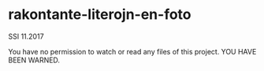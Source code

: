 # rakontante-literojn-en-foto
SSI 11.2017

You have no permission to watch or read any files of this project.
YOU HAVE BEEN WARNED.
